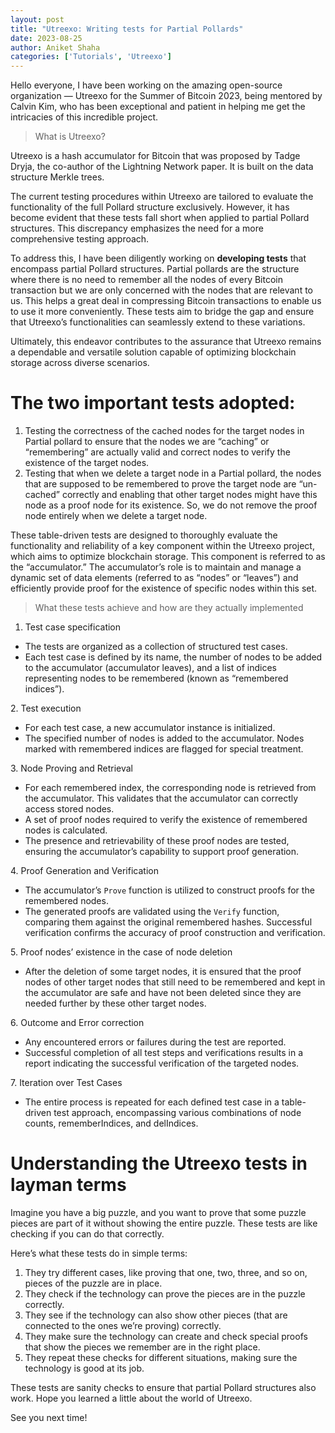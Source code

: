 ```yaml
---
layout: post
title: "Utreexo: Writing tests for Partial Pollards"
date: 2023-08-25
author: Aniket Shaha
categories: ['Tutorials', 'Utreexo']
---
```



Hello everyone, I have been working on the amazing open-source organization —
Utreexo for the Summer of Bitcoin 2023, being mentored by Calvin Kim, who has
been exceptional and patient in helping me get the intricacies of this
incredible project.

> What is Utreexo?

Utreexo is a hash accumulator for Bitcoin that was proposed by Tadge Dryja,
the co-author of the Lightning Network paper. It is built on the data
structure Merkle trees.

The current testing procedures within Utreexo are tailored to evaluate the
functionality of the full Pollard structure exclusively. However, it has
become evident that these tests fall short when applied to partial Pollard
structures. This discrepancy emphasizes the need for a more comprehensive
testing approach.

To address this, I have been diligently working on **developing tests** that
encompass partial Pollard structures. Partial pollards are the structure where
there is no need to remember all the nodes of every Bitcoin transaction but we
are only concerned with the nodes that are relevant to us. This helps a great
deal in compressing Bitcoin transactions to enable us to use it more
conveniently. These tests aim to bridge the gap and ensure that Utreexo’s
functionalities can seamlessly extend to these variations.

Ultimately, this endeavor contributes to the assurance that Utreexo remains a
dependable and versatile solution capable of optimizing blockchain storage
across diverse scenarios.

# The two important tests adopted:

  1. Testing the correctness of the cached nodes for the target nodes in Partial pollard to ensure that the nodes we are “caching” or “remembering” are actually valid and correct nodes to verify the existence of the target nodes.
  2. Testing that when we delete a target node in a Partial pollard, the nodes that are supposed to be remembered to prove the target node are “un-cached” correctly and enabling that other target nodes might have this node as a proof node for its existence. So, we do not remove the proof node entirely when we delete a target node.

These table-driven tests are designed to thoroughly evaluate the functionality
and reliability of a key component within the Utreexo project, which aims to
optimize blockchain storage. This component is referred to as the
“accumulator.” The accumulator’s role is to maintain and manage a dynamic set
of data elements (referred to as “nodes” or “leaves”) and efficiently provide
proof for the existence of specific nodes within this set.

> What these tests achieve and how are they actually implemented

  1. Test case specification

  * The tests are organized as a collection of structured test cases.
  * Each test case is defined by its name, the number of nodes to be added to the accumulator (accumulator leaves), and a list of indices representing nodes to be remembered (known as “remembered indices”).

2\. Test execution

  * For each test case, a new accumulator instance is initialized.
  * The specified number of nodes is added to the accumulator. Nodes marked with remembered indices are flagged for special treatment.

3\. Node Proving and Retrieval

  * For each remembered index, the corresponding node is retrieved from the accumulator. This validates that the accumulator can correctly access stored nodes.
  * A set of proof nodes required to verify the existence of remembered nodes is calculated.
  * The presence and retrievability of these proof nodes are tested, ensuring the accumulator’s capability to support proof generation.

4\. Proof Generation and Verification

  * The accumulator’s `Prove` function is utilized to construct proofs for the remembered nodes.
  * The generated proofs are validated using the `Verify` function, comparing them against the original remembered hashes. Successful verification confirms the accuracy of proof construction and verification.

5\. Proof nodes’ existence in the case of node deletion

  * After the deletion of some target nodes, it is ensured that the proof nodes of other target nodes that still need to be remembered and kept in the accumulator are safe and have not been deleted since they are needed further by these other target nodes.

6\. Outcome and Error correction

  * Any encountered errors or failures during the test are reported.
  * Successful completion of all test steps and verifications results in a report indicating the successful verification of the targeted nodes.

7\. Iteration over Test Cases

  * The entire process is repeated for each defined test case in a table-driven test approach, encompassing various combinations of node counts, rememberIndices, and delIndices.

# **Understanding the Utreexo tests in layman terms**

Imagine you have a big puzzle, and you want to prove that some puzzle pieces
are part of it without showing the entire puzzle. These tests are like
checking if you can do that correctly.

Here’s what these tests do in simple terms:

  1. They try different cases, like proving that one, two, three, and so on, pieces of the puzzle are in place.
  2. They check if the technology can prove the pieces are in the puzzle correctly.
  3. They see if the technology can also show other pieces (that are connected to the ones we’re proving) correctly.
  4. They make sure the technology can create and check special proofs that show the pieces we remember are in the right place.
  5. They repeat these checks for different situations, making sure the technology is good at its job.

These tests are sanity checks to ensure that partial Pollard structures also
work. Hope you learned a little about the world of Utreexo.

See you next time!
